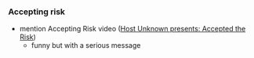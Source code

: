 ### Accepting risk

* mention Accepting Risk video ([Host Unknown presents: Accepted the Risk](https://www.youtube.com/watch?v=9IG3zqvUqJY))
  * funny but with a serious message
